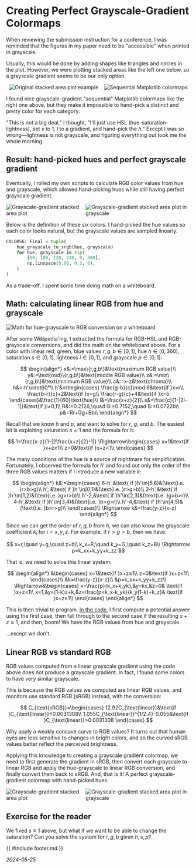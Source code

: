 <!-- toc -->

# Creating Perfect Grayscale-Gradient Colormaps

<style>
.content > main > * img {
    max-width: 40%;
    height: fit-content;
}
.content > main > p > img {
    display: block;
    margin: auto;
}
</style>

When reviewing the submission instruction for a conference,
I was reminded that the figures in my paper need to be "accessible" when
printed in grayscale.

Usually,
this would be done by adding shapes like triangles and circles in the plot.
However, we were plotting stacked areas like the left one below,
so a grayscale gradient seems to be our only option.
<div style="display: flex; align-items: center; justify-content: space-around;">
    <img src="https://github.com/SichangHe/internet_route_verification/assets/84777573/c3db5029-fa3c-470a-af22-feec7292f9ef"
        alt="Original stacked area plot example">
    <img src="https://github.com/SichangHe/sichanghe.github.io/assets/84777573/36bb2ed2-545a-4146-ae9a-ab1da07ebe4f"
        alt="Sequential Matplotlib colormaps">
</div>

I found nice grayscale-gradient "sequential" Matplotlib colormaps like the right
one above,
but they make it impossible to hand-pick a distinct and pretty color for
each category.

"This is not a big deal," I thought,
"I'll just use HSL (hue-saturation-lightness), set $s$ to $1$,
$l$ to a gradient,
and hand-pick the $h$." Except I was so wrong—lightness is not grayscale,
and figuring everything out took me the whole morning.

## Result: hand-picked hues and perfect grayscale gradient

Eventually,
I rolled my own scripts to calculate RGB color values from hue and grayscale,
which allowed hand-picking hues while still having perfect grayscale gradient:
<div style="display: flex; justify-content: space-around;">
    <img src="https://github.com/SichangHe/internet_route_verification/assets/84777573/6e18f178-3819-4d50-95b4-fc4a6ec46fa0"
        alt="Grayscale-gradient stacked area plot">
    <img src="https://github.com/SichangHe/internet_route_verification/assets/84777573/7de03ae0-1468-4922-b2d2-502843eb2de9"
        alt="Grayscale-gradient stacked area plot in grayscale">
</div>

Below is the definition of these six colors.
I hand-picked the hue values so each color looks natural,
but the grayscale values are sampled linearly.

```python
COLORS6: Final = tuple(
    hue_grayscale_to_srgb(hue, grayscale)
    for hue, grayscale in zip(
        [60, 180, 120, 240, 0, 300],
        np.linspace(0.96, 0.2, 6),
    )
)
```

As a trade-off, I spent some time doing math on a whiteboard.

## Math: calculating linear RGB from hue and grayscale

![Math for hue-grayscale to RGB conversion on a
whiteboard](https://github.com/SichangHe/internet_route_verification/assets/84777573/11f8ad38-403c-4e5d-99da-66176795223f)

After some Wikipedia'ing,
I extracted the formula for RGB-HSL and RGB-grayscale conversions,
and did the math on the whiteboard above.
For a color with linear red, green, blue values $r,g,b\in[0,1]$,
hue $h\in[0,360)$, saturation $s\in[0,1]$, lightness $l\in[0,1]$,
and grayscale $p\in[0,1]$:

$$
\begin{align*}
    x&:=\max\{r,g,b\}&\text{maximum RGB value}\\
    y&:=\text{mid}\{r,g,b\}&\text{middle RGB value}\\
    z&:=\min\{r,g,b\}&\text{minimum RGB value}\\
    c&:=x-z&\text{chroma}\\
    h&=:h'\cdot60°\\
    h'&=\begin{cases}
        \frac{g-b}{c}\mod 6&\text{if }x=r\\
        \frac{b-r}{c}+2&\text{if }x=g\\
        \frac{r-g}{c}+4&\text{if }x=b
    \end{cases}&\frac{1}{60}\text{hue}\\
    l&=\frac{x+z}{2}\\
    s&=\frac{c}{1-|2l-1|}&\text{if }l≠0,1\\
    R&:=0.2126,\quad G:=0.7152,\quad B:=0.0722b\\
    p&=Rr+Gg+Bb\\
\end{align*}
$$

Recall that we know $h$ and $p$, and want to solve for $r$, $g$, and $b$.
The easiest bit is exploiting saturation $s=1$ and the formula for it:

$$
1=\frac{x-z}{1-|2\frac{x+z}{2}-1|}
\Rightarrow\begin{cases}
    x=1&\text{if }x+z≥1\\
    z=0&\text{if }x+z<1\\
\end{cases}
$$

The many conditions of the hue is a source of nightmare for simplification.
Fortunately,
I observed the formula for $h'$ and found out only the order of
the three RGB values matters if I introduce a new variable $k$:

$$
\begin{align*}
    k&:=\begin{cases}
        6-h',&\text{ if }h'\in[5,6)&(\text{i.e. }r>b>g)\\
        h',  &\text{ if }h'\in[0,1)&(\text{i.e. }r>g>b)\\
        2-h',&\text{ if }h'\in[1,2)&(\text{i.e. }g>r>b)\\
        h'-2,&\text{ if }h'\in[2,3)&(\text{i.e. }g>b>r)\\
        4-h',&\text{ if }h'\in[3,4)&(\text{i.e. }b>g>r)\\
        h'-4,&\text{ if }h'\in[4,5)&(\text{i.e. }b>r>g)\\
    \end{cases}\\
    \Rightarrow k&=\frac{y-z}{x-z}
\end{align*}
$$

Since we can get the order of $r,g,b$ from $h$,
we can also know the grayscale coefficient $k_i$ for $i=x,y,z$.
For example, if $r>g>b$, then we have:

$$
x=r,\quad y=g,\quad z=b\\
k_x=R,\quad k_y=G,\quad k_z=B\\
\Rightarrow p=k_xx+k_yy+k_zz
$$

That is, we need to solve this linear system:

$$
\begin{align*}
    &\begin{cases}
        x=1&\text{if }x+z≥1\\
        z=0&\text{if }x+z<1\\
    \end{cases}\\
    &k=\frac{y-z}{x-z}\\
    &p=k_xx+k_yy+k_zz\\
    \Rightarrow&\begin{cases}
        x=\frac{p}{k_x+k_yk},&y=kx,&z=0&
        \text{if }x+z<1\\
        x=1,&y=(1-k)z+k,&z=\frac{p=k_x-k_yk}{k_y(1-k)+k_z}&
        \text{if }x+z≥1\\
    \end{cases}
\end{align*}
$$

This is then trivial to program.
[In the
code](https://github.com/SichangHe/internet_route_verification/blob/329ce168e18096188fcf2cf5f518e19eafe0ed61/scripts/scripts/fig/colors.py),
I first compute a potential answer using the first case,
then fall through to the second case if the resulting $x+z≥1$,
and then, boom! We have the RGB values from hue and grayscale.

…except we don't.

## Linear RGB vs standard RGB

RGB values computed from a linear grayscale gradient using the code above does not
produce a grayscale gradient.
In fact, I found some colors to have very similar grayscale.

This is because the RGB values we computed are linear RGB values,
and monitors use standard RGB (sRGB) instead, with the conversion:

$$
C_{\text{sRGB}}=\begin{cases}
    12.92C_{\text{linear}}&\text{if }C_{\text{linear}}≤0.0031308\\
    1.055C_{\text{linear}}^{1/2.4}-0.055&\text{if }C_{\text{linear}}>0.0031308
\end{cases}
$$

Why apply a weakly concave curve to RGB values?
It turns out that human eyes are less sensitive to changes in bright colors,
and so the curved sRGB values better reflect the perceived brightness.

Applying this knowledge to creating a grayscale gradient colormap,
we need to first generate the gradient in sRGB,
then convert each grayscale to linear RGB and apply the hue-grayscale to
linear RGB conversion, and finally convert them back to sRGB.
And, that is it!
A perfect grayscale-gradient colormap with hand-picked hues.
<div style="display: flex; justify-content: space-around;">
    <img src="https://github.com/SichangHe/internet_route_verification/assets/84777573/6e18f178-3819-4d50-95b4-fc4a6ec46fa0"
        alt="Grayscale-gradient stacked area plot">
    <img src="https://github.com/SichangHe/internet_route_verification/assets/84777573/7de03ae0-1468-4922-b2d2-502843eb2de9"
        alt="Grayscale-gradient stacked area plot in grayscale">
</div>

## Exercise for the reader

We fixed $s\equiv1$ above,
but what if we want to be able to change the saturation?
Can you solve the system for $r,g,b$ given $h,s,p$?

{{ #include footer.md }}

*2024-05-25*

